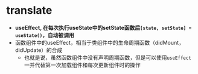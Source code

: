 # translate

- **useEffect, 在每次执行useState中的setState函数后`[state, setState] = useState()`，自动被调用**
- 函数组件中的useEffect，相当于类组件中的生命周期函数（didMount，didUpdate）的合成
  - 也就是说，虽然函数组件中没有声明周期函数，但是可以使用`useEffect`一并代替第一次加载组件和每次更新组件时的操作
